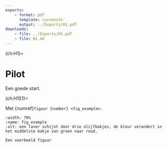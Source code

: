 ```yaml
---
exports: 
    - format: pdf
      template: curvenote
      output: ../Exports/H1.pdf  
downloads:
    - file: ../Exports/H1.pdf
    - file: H1.md
---
```


(ch:H1)=
# Pilot

Een goede start.

(ch:H1S1)=


Met {numref}`figuur {number} <fig_example>`.


```{figure} Figuren/example_figuur.jpg
:width: 70%
:name: fig_example
:alt: een laser schijnt door drie olijfbakjes, de kleur verandert in het middelste bakje van groen naar rood.

Een voorbeeld figuur
```

